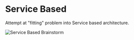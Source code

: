 # Service Based

Attempt at "fitting" problem into Service based architecture.

![Service Based Brainstorm](images/ServiceBasedBrainstorm.png)

